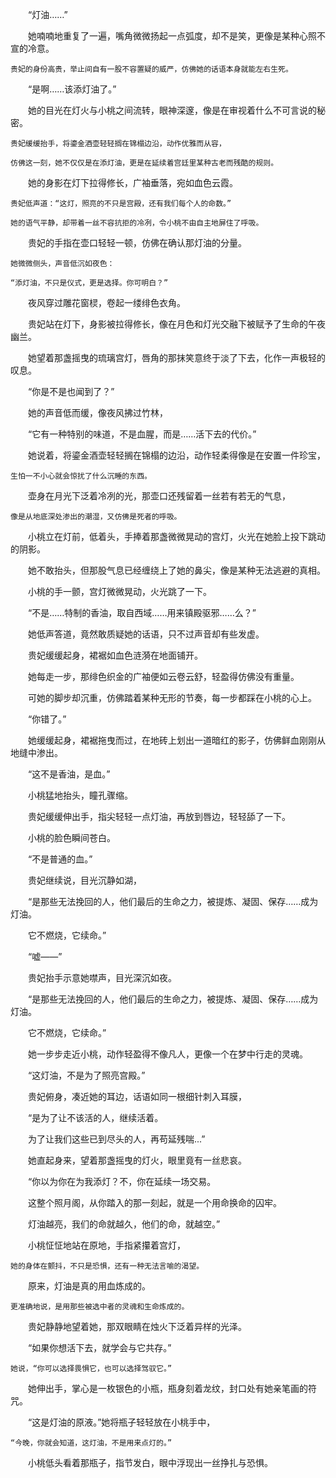 　　“灯油……”

　　她喃喃地重复了一遍，嘴角微微扬起一点弧度，却不是笑，更像是某种心照不宣的冷意。

    贵妃的身份高贵，举止间自有一股不容置疑的威严，仿佛她的话语本身就能左右生死。

　　“是啊……该添灯油了。”

　　她的目光在灯火与小桃之间流转，眼神深邃，像是在审视着什么不可言说的秘密。

    贵妃缓缓抬手，将鎏金酒壶轻轻搁在锦榻边沿，动作优雅而从容，
    
    仿佛这一刻，她不仅仅是在添灯油，更是在延续着宫廷里某种古老而残酷的规则。

　　她的身影在灯下拉得修长，广袖垂落，宛如血色云霞。

    贵妃低声道：“这灯，照亮的不只是宫殿，还有我们每个人的命数。”
    
    她的语气平静，却带着一丝不容抗拒的冷冽，令小桃不由自主地屏住了呼吸。

　　贵妃的手指在壶口轻轻一顿，仿佛在确认那灯油的分量。

    她微微侧头，声音低沉如夜色：
    
    “添灯油，不只是仪式，更是选择。你可明白？”

　　夜风穿过雕花窗棂，卷起一缕绯色衣角。

　　贵妃站在灯下，身影被拉得修长，像在月色和灯光交融下被赋予了生命的午夜幽兰。

　　她望着那盏摇曳的琉璃宫灯，唇角的那抹笑意终于淡了下去，化作一声极轻的叹息。

　　“你是不是也闻到了？”

　　她的声音低而缓，像夜风拂过竹林，

　　“它有一种特别的味道，不是血腥，而是……活下去的代价。”

　　她说着，将鎏金酒壶轻轻搁在锦榻的边沿，动作轻柔得像是在安置一件珍宝，

    生怕一不小心就会惊扰了什么沉睡的东西。

　　壶身在月光下泛着冷冽的光，那壶口还残留着一丝若有若无的气息，

    像是从地底深处渗出的潮湿，又仿佛是死者的呼吸。

　　小桃立在灯前，低着头，手捧着那盏微微晃动的宫灯，火光在她脸上投下跳动的阴影。

　　她不敢抬头，但那股气息已经缠绕上了她的鼻尖，像是某种无法逃避的真相。

　　小桃的手一颤，宫灯微微晃动，火光跳了一下。

　　“不是……特制的香油，取自西域……用来镇殿驱邪……么？”

　　她低声答道，竟然敢质疑她的话语，只不过声音却有些发虚。

　　贵妃缓缓起身，裙裾如血色涟漪在地面铺开。

　　她每走一步，那绯色织金的广袖便如云卷云舒，轻盈得仿佛没有重量。

　　可她的脚步却沉重，仿佛踏着某种无形的节奏，每一步都踩在小桃的心上。

　　“你错了。”

　　她缓缓起身，裙裾拖曳而过，在地砖上划出一道暗红的影子，仿佛鲜血刚刚从地缝中渗出。

　　“这不是香油，是血。”

　　小桃猛地抬头，瞳孔骤缩。

　　贵妃缓缓伸出手，指尖轻轻一点灯油，再放到唇边，轻轻舔了一下。

　　小桃的脸色瞬间苍白。

　　“不是普通的血。”

　　贵妃继续说，目光沉静如湖，

　　“是那些无法挽回的人，他们最后的生命之力，被提炼、凝固、保存……成为灯油。

　　它不燃烧，它续命。”

　　“嘘——”

　　贵妃抬手示意她噤声，目光深沉如夜。

　　“是那些无法挽回的人，他们最后的生命之力，被提炼、凝固、保存……成为灯油。

　　它不燃烧，它续命。”

　　她一步步走近小桃，动作轻盈得不像凡人，更像一个在梦中行走的灵魂。

　　“这灯油，不是为了照亮宫殿。”

　　贵妃俯身，凑近她的耳边，话语如同一根细针刺入耳膜，

　　“是为了让不该活的人，继续活着。

　　为了让我们这些已到尽头的人，再苟延残喘...”

　　她直起身来，望着那盏摇曳的灯火，眼里竟有一丝悲哀。

　　“你以为你在为我添灯？不，你在延续一场交易。

　　这整个照月阁，从你踏入的那一刻起，就是一个用命换命的囚牢。

　　灯油越亮，我们的命就越久，他们的命，就越空。”

　　小桃怔怔地站在原地，手指紧攥着宫灯，

    她的身体在颤抖，不只是恐惧，还有一种无法言喻的渴望。

　　原来，灯油是真的用血炼成的。

    更准确地说，是用那些被选中者的灵魂和生命炼成的。

　　贵妃静静地望着她，那双眼睛在烛火下泛着异样的光泽。

　　“如果你想活下去，就学会与它共存。”

    她说，“你可以选择畏惧它，也可以选择驾驭它。”

　　她伸出手，掌心是一枚银色的小瓶，瓶身刻着龙纹，封口处有她亲笔画的符咒。

　　“这是灯油的原液。”她将瓶子轻轻放在小桃手中，

    “今晚，你就会知道，这灯油，不是用来点灯的。”

　　小桃低头看着那瓶子，指节发白，眼中浮现出一丝挣扎与恐惧。
